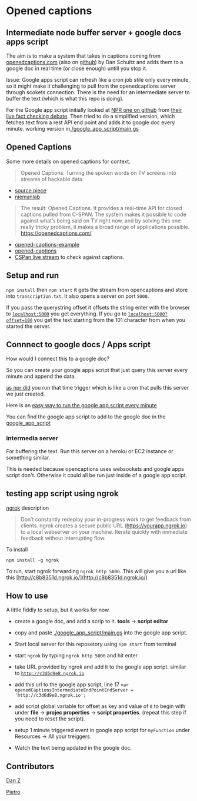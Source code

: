 # Opened captions 
## Intermediate node buffer server + google docs apps script

The aim is to make a system that takes in captions coming from [openedcaptions.com](https://openedcaptions.com) (also on [github](https://github.com/slifty/opened-captions)) by Dan Schultz and adds them to a google doc in real time (or close enough) untill you stop it.

Issue: Google apps script can refresh like a cron job stile only every minute, so it might make it challenging to pull from the openedcaptions server through scokets connection. There is the need for an intermediate server to buffer the text (which is what this repo is doing). 

For the Google app script initially looked at [NPR one on github](https://github.com/nprapps/debates) from [their live fact checking debate](https://source.opennews.org/en-US/articles/how-npr-transcribes-and-fact-checks-debates-live).
Then tried to do a simplified version, which fetches text from a rest API end point and adds it to google doc every minute.
working version in[./google_app_script/main.gs](./google_app_script/main.gs)

## Opened Captions
Some more details on opened captions for context. 

>Opened Captions: Turning the spoken words on TV screens into streams of hackable data

- [source piece](https://source.opennews.org/en-US/articles/introducing-opened-captions)
- [niemanlab](http://www.niemanlab.org/2012/12/opened-captions-turning-the-spoken-words-on-tv-screens-into-streams-of-hackable-data/)

>The result: Opened Captions. It provides a real-time API for closed captions pulled from C-SPAN. The system makes it possible to code against what’s being said on TV right now, and by solving this one really tricky problem, it makes a broad range of applications possible.
https://openedcaptions.com/ 

- [opened-captions-example](https://github.com/slifty/opened-captions-example) 
- [opened-captions](https://github.com/slifty/opened-captions)
- [CSPan live stream](http://www.stream2watch.cc/live-television/united-states/c-span-live-stream) to check against captions.


## Setup and run 

`npm install` then `npm start` it gets the stream from opencaptions and store into `transcription.txt`. It also opens a server on port `5000`.

If you pass the querystring offset it offsets the string
enter with the browser to [`localhost:5000`](localhost:5000) you get everything.
If you go to [`localhost:5000?offset=100`](http://localhost:5000?offset=100) you get the text starting from the 101 character from when you started the server.


## Connnect to google docs / Apps script
How would I connect this to a google doc?

So you can create your google apps script that just query this server every minute and append the data.

[as npr did](https://github.com/nprapps/debates/blob/master/google_apps_scripts/main.js) you run that time trigger which is like a cron that pulls this server we just created.

Here is an [easy way to run the google app script every minute](https://deveopers.google.com/apps-script/guides/triggers/installable#time-driven_triggers)

You can find  the google app script to add to the google doc in the [google_app_script](./google_app_script)

### intermedia server
For buffering the text. Run this server on a heroku or EC2 instance or something similar. 

This is needed because opencaptions uses websockets and google apps script don't. Otherwise it could all be run just inside of a google app script.

## testing app script using ngrok
[ngrok](https://ngrok.com/) description

>Don’t constantly redeploy your in-progress work to get feedback from clients. ngrok creates a secure public URL (https://yourapp.ngrok.io) to a local webserver on your machine. Iterate quickly with immediate feedback without interrupting flow.

To install

`npm install -g ngrok`

To run, start ngrok forwarding `ngrok http 5000`. 
This will give you a url like this [http://c8b8351d.ngrok.io/](http://c8b8351d.ngrok.io/)


## How to use 

A little fiddly to setup, but it works for now. 

- create a google doc, and add a scrip to it. **tools** -> **script editor**
- copy and paste [./google_app_script/main.gs](./google_app_script/main.gs) into the google app script. 

- Start local server for this reposetory using `npm start` from terminal
- start `ngrok` by typing `ngrok http 5000` and hit enter
- take URL provided by ngrok and add it to the google app script.  similar to [`http://c3d6d9e8.ngrok.io`](http://c3d6d9e8.ngrok.io)
- add this url to the google app script, line 17 `var openedCaptionsIntermediateEndPointEndServer = 'http://c3d6d9e8.ngrok.io';`
- add script global variable for offset as key and value of `0` to begin with under **file** -> **projec properties** -> **script properties**. (repeat this step if you need to reset the script).
- setup 1 minute triggered event in google app script  for `myFunction` under Resources -> All your treiggers. 
- Watch the text being updated in the google doc.




## Contributors

[Dan Z](https://github.com/impronunciable)

[Pietro](https://github.com/pietrop)